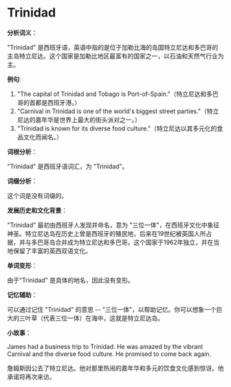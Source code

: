 # Trinidad

**分析词义**：

  

"Trinidad" 是西班牙语，英语中指的是位于加勒比海的岛国特立尼达和多巴哥的主岛特立尼达。这个国家是加勒比地区最富有的国家之一，以石油和天然气行业为主。

  

**例句**:

  

1.  "The capital of Trinidad and Tobago is Port-of-Spain."（特立尼达和多巴哥的首都是西班牙港。）
2.  "Carnival in Trinidad is one of the world's biggest street parties."（特立尼达的嘉年华是世界上最大的街头派对之一。）
3.  "Trinidad is known for its diverse food culture."（特立尼达以其多元化的食品文化而闻名。）

  

**词根分析**：

  

"Trinidad" 是西班牙语词汇，为 "Trinidad"。

  

**词缀分析**：

  

这个词是没有词缀的。

  

**发展历史和文化背景**：

  

"Trinidad" 最初由西班牙人发现并命名，意为 "三位一体"，在西班牙文化中象征神圣。特立尼达岛在历史上曾是西班牙的殖民地，后来在19世纪被英国人所占据，并与多巴哥岛合并成为特立尼达和多巴哥。这个国家于1962年独立，并在当地保留了丰富的英西双语文化。

  

**单词变形**：

  

由于"Trinidad" 是具体的地名，因此没有变形。

  

**记忆辅助**：

  

可以通过记住 "Trinidad" 的意思 -- "三位一体"，以帮助记忆。你可以想象一个巨大的三叶草（代表三位一体）在海中，这就是特立尼达岛。

  

**小故事**：

  

James had a business trip to Trinidad. He was amazed by the vibrant Carnival and the diverse food culture. He promised to come back again.

  

詹姆斯因公去了特立尼达。他对那里热闹的嘉年华和多元的饮食文化感到惊讶。他承诺将再次来访。

